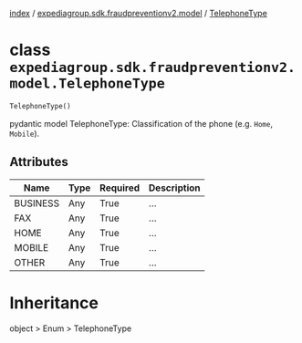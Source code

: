 [index](index.md) /
[expediagroup.sdk.fraudpreventionv2.model](expediagroup.sdk.fraudpreventionv2.model.md)
/ [TelephoneType](TelephoneType.md)

# class `expediagroup.sdk.fraudpreventionv2.model.TelephoneType`

```python
TelephoneType()
```

pydantic model TelephoneType: Classification of the phone (e.g. `Home`,
`Mobile`).

## Attributes

| Name     | Type | Required | Description |
| -------- | ---- | -------- | ----------- |
| BUSINESS | Any  | True     | …           |
| FAX      | Any  | True     | …           |
| HOME     | Any  | True     | …           |
| MOBILE   | Any  | True     | …           |
| OTHER    | Any  | True     | …           |

# Inheritance

object > Enum > TelephoneType
